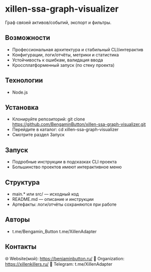 ﻿# xillen-ssa-graph-visualizer

Граф связей активов/событий, экспорт и фильтры.

## Возможности
- Профессиональная архитектура и стабильный CLI/интерактив
- Конфигурации, логи/отчёты, метрики и статистика
- Устойчивость к ошибкам, валидация ввода
- Кроссплатформенный запуск (по стеку проекта)

## Технологии
- Node.js

## Установка
- Клонируйте репозиторий: git clone https://github.com/BengaminButton/xillen-ssa-graph-visualizer.git
- Перейдите в каталог: cd xillen-ssa-graph-visualizer
- Смотрите раздел Запуск

## Запуск
- Подробные инструкции в подсказках CLI проекта
- Большинство проектов имеют интерактивное меню

## Структура
- main.* или src/ — исходный код
- README.md — описание и инструкции
- Артефакты: логи/отчёты сохраняются при работе

## Авторы
- t.me/Bengamin_Button t.me/XillenAdapter

## Контакты
🌐 Website(мой): https://benjaminbutton.ru/
🔗 Organization: https://xillenkillers.ru/
📱 Telegram: t.me/XillenAdapter
